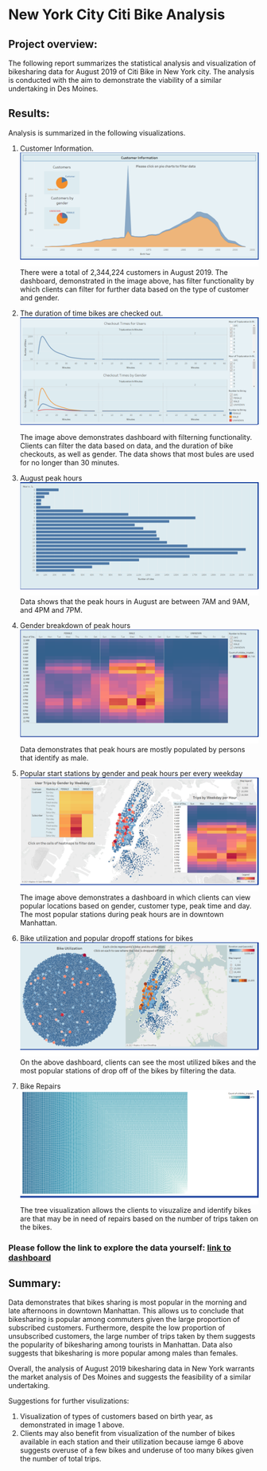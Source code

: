 # New York City Citi Bike Analysis
## Project overview: 
The following report summarizes the statistical analysis and visualization of bikesharing data for August 2019 of Citi Bike in New York city. The analysis is conducted with the aim to demonstrate the viability of a similar undertaking in Des Moines.

## Results: 
Analysis is summarized in the following visualizations.

1. Customer Information.
![customer_information](images/customer_information.png)
There were a total of 2,344,224 customers in August 2019. The dashboard, demonstrated in the image above, has filter functionality by which clients can filter for further data based on the type of customer and gender. 

2. The duration of time bikes are checked out. 
![checkout_times](images/checkout_times.png)
The image above demonstrates dashboard with filterning functionality. Clients can filter the data based on data, and the duration of bike checkouts, as well as gender. The data shows that most bules are used for no longer than 30 minutes.

3. August peak hours
![peak_hours](images/peak_hours.png)
Data shows that the peak hours in August are between 7AM and 9AM, and 4PM and 7PM. 

4. Gender breakdown of peak hours
![gender_breakdown](images/gender_breakdown.png)
Data demonstrates that peak hours are mostly populated by persons that identify as male.

5. Popular start stations by gender and peak hours per every weekday
![popular_locations](images/popular_locations.png)
The image above demonstrates a dashboard in which clients can view popular locations based on gender, customer type, peak time and day. The most popular stations during peak     hours are in downtown Manhattan. 

6. Bike utilization and popular dropoff stations for bikes
![bike_utilization](images/bike_utilization.png)
On the above dashboard, clients can see the most utilized bikes and the most popular stations of drop off of the bikes by filtering the data. 

7. Bike Repairs
![bike_repair](images/bike_repair.png)
The tree visualization allows the clients to visuzalize and identify bikes are that may be in need of repairs based on the number of trips taken on the bikes.

### Please follow the link to explore the data yourself: [link to dashboard](https://public.tableau.com/shared/W7XZN3BYM?:display_count=y&:origin=viz_share_link "link to dashboard")


## Summary: 

Data demonstrates that bikes sharing is most popular in the morning and late afternoons in downtown Manhattan. This allows us to conclude that bikesharing is popular among commuters given the large proportion of subscribed customers. Furthermore, despite the low proportion of unsubscribed customers, the large number of trips taken by them suggests the popularity of bikesharing among tourists in Manhattan. Data also suggests that bikesharing is more popular among males than females. 

Overall, the analysis of August 2019 bikesharing data in New York warrants the market analysis of Des Moines and suggests the feasibility of a similar undertaking. 

Suggestions for further visulizations: 

1. Visualization of types of customers based on birth year, as demonstrated in image 1 above. 
2. Clients may also benefit from visualization of the number of bikes available in each station and their utilization because iamge 6 above suggests overuse of a few bikes and underuse of too many bikes given the number of total trips. 


